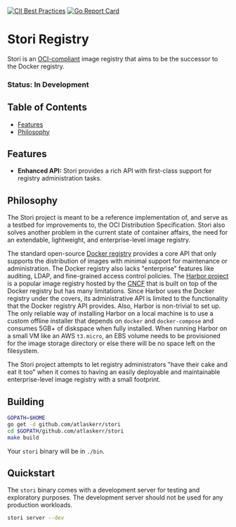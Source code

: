 [![CII Best Practices](https://bestpractices.coreinfrastructure.org/projects/2374/badge)](https://bestpractices.coreinfrastructure.org/projects/2374)
[![Go Report Card](https://goreportcard.com/badge/github.com/atlaskerr/stori)](https://goreportcard.com/report/github.com/atlaskerr/stori)

# Stori Registry

Stori is an [OCI-compliant][distribution-spec] image registry that aims to be the successor to the Docker registry.

### Status: In Development

## Table of Contents
- [Features](#features)
- [Philosophy](#philosophy)

## Features
- __Enhanced API:__ Stori provides a rich API with first-class support for registry administration tasks.

## Philosophy
The Stori project is meant to be a reference implementation of, and serve as a testbed for improvements to, the OCI Distribution Specification.
Stori also solves another problem in the current state of container affairs, the need for an extendable, lightweight, and enterprise-level image registry.

The standard open-source [Docker registry][docker-distribution] provides a core API that only supports the distribution of images with minimal support for maintenance or administration.
The Docker registry also lacks "enterprise" features like auditing, LDAP, and fine-grained access control policies.
The [Harbor project][harbor] is a popular image registry hosted by the [CNCF][cncf] that is built on top of the Docker registry but has many limitations.
Since Harbor uses the Docker registry under the covers, its administrative API is limited to the functionality that the Docker registry API provides.
Also, Harbor is non-trivial to set up.
The only reliable way of installing Harbor on a local machine is to use a custom offline installer that depends on `docker` and `docker-compose` and consumes 5GB+ of diskspace when fully installed.
When running Harbor on a small VM like an AWS `t3.micro`, an EBS volume needs to be provisioned for the image storage directory or else there will be no space left on the filesystem.

The Stori project attempts to let registry administrators "have their cake and eat it too" when it comes to having an easily deployable and maintainable enterprise-level image registry with a small footprint.

## Building

```bash
GOPATH=$HOME
go get -d github.com/atlaskerr/stori
cd $GOPATH/github.com/atlaskerr/stori
make build
```

Your `stori` binary will be in `./bin`.

## Quickstart

The `stori` binary comes with a development server for testing and exploratory purposes.
The development server should not be used for any production workloads.
```bash
stori server --dev
```




[distribution-spec]: https://github.com/opencontainers/distribution-spec
[harbor]: https://github.com/goharbor/harbor
[docker-distribution]: https://github.com/docker/distribution
[cncf]: https://www.cncf.io
